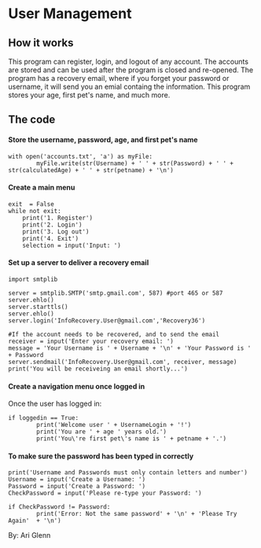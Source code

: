 # User Management

## How it works
This program can register, login, and logout of any account. The accounts are stored and can be used after the program is closed and re-opened. The program has a recovery email, where if you forget your password or username, it will send you an emial containg the information. This program stores your age, first pet's name, and much more. 


## The code
#### Store the username, password, age, and first pet's name
```
with open('accounts.txt', 'a') as myFile:
		myFile.write(str(Username) + ' ' + str(Password) + ' ' + str(calculatedAge) + ' ' + str(petname) + '\n')
```

#### Create a main menu
```
exit  = False
while not exit:
	print('1. Register')
	print('2. Login')
	print('3. Log out')
	print('4. Exit')
	selection = input('Input: ')
```

#### Set up a server to deliver a recovery email
```
import smtplib

server = smtplib.SMTP('smtp.gmail.com', 587) #port 465 or 587
server.ehlo()
server.starttls()
server.ehlo()
server.login('InfoRecovery.User@gmail.com','Recovery36')

#If the account needs to be recovered, and to send the email
receiver = input('Enter your recovery email: ')
message = 'Your Username is ' + Username + '\n' + 'Your Password is ' + Password
server.sendmail('InfoRecovery.User@gmail.com', receiver, message)
print('You will be receiveing an email shortly...')
```

#### Create a navigation menu once logged in
Once the user has logged in:
```
if loggedin == True:
		print('Welcome user ' + UsernameLogin + '!')
		print('You are ' + age ' years old.')
		print('You\'re first pet\'s name is ' + petname + '.')
```

#### To make sure the password has been typed in correctly
```
print('Username and Passwords must only contain letters and number')
Username = input('Create a Username: ')
Password = input('Create a Password: ')
CheckPassword = input('Please re-type your Password: ')
    
if CheckPassword != Password:
		print('Error: Not the same password' + '\n' + 'Please Try Again'  + '\n')
```

By: Ari Glenn
